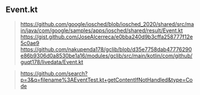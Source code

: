 


## Event.kt

>https://github.com/google/iosched/blob/iosched_2020/shared/src/main/java/com/google/samples/apps/iosched/shared/result/Event.kt
>https://gist.github.com/JoseAlcerreca/e0bba240d9b3cffa258777f12e5c0ae9
>https://github.com/nakupenda178/gclib/blob/d35e7758dab47776290e86b9306d0a8530be1a16/modules/gclib/src/main/kotlin/com/github/guqt178/livedata/Event.kt

>https://github.com/search?p=3&q=filename%3AEventTest.kt+getContentIfNotHandled&type=Code

```kotlin

```
<!--stackedit_data:
eyJoaXN0b3J5IjpbLTIwMDE0NzExNjhdfQ==
-->